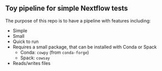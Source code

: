 ## Toy pipeline for simple Nextflow tests

The purpose of this repo is to have a pipeline with features including:
* Simple
* Small
* Quick to run
* Requires a small package, that can be installed with Conda or Spack
  * Conda: `cowpy` (from `conda-forge`)
  * Spack: `cowsay`
* Reads/writes files


